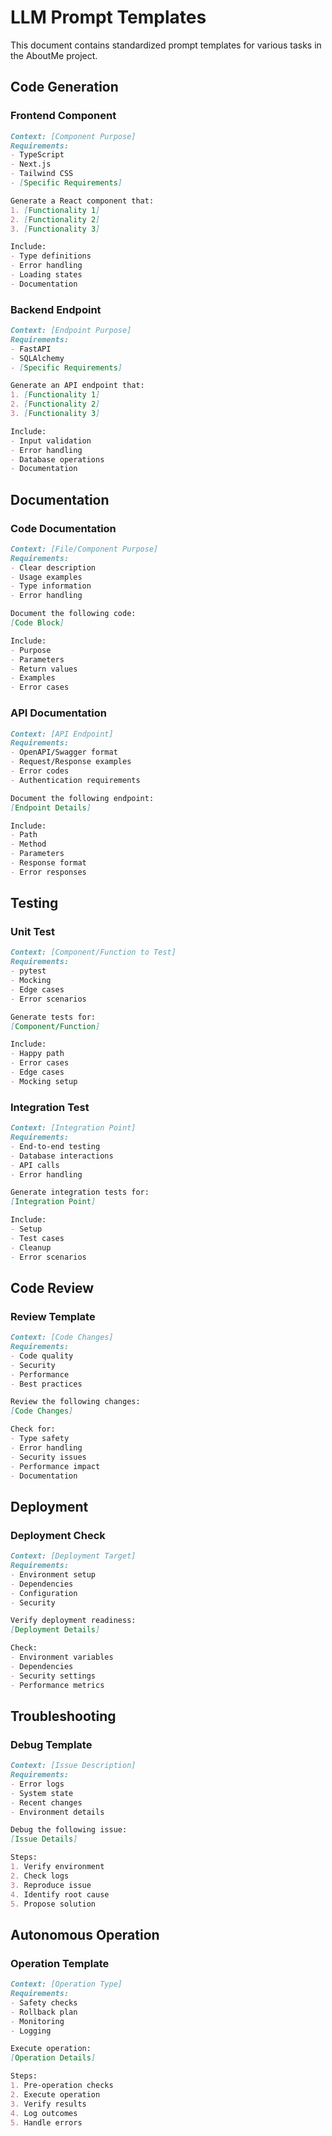 # LLM Prompt Templates

This document contains standardized prompt templates for various tasks in the AboutMe project.

## Code Generation

### Frontend Component
```markdown
Context: [Component Purpose]
Requirements:
- TypeScript
- Next.js
- Tailwind CSS
- [Specific Requirements]

Generate a React component that:
1. [Functionality 1]
2. [Functionality 2]
3. [Functionality 3]

Include:
- Type definitions
- Error handling
- Loading states
- Documentation
```

### Backend Endpoint
```markdown
Context: [Endpoint Purpose]
Requirements:
- FastAPI
- SQLAlchemy
- [Specific Requirements]

Generate an API endpoint that:
1. [Functionality 1]
2. [Functionality 2]
3. [Functionality 3]

Include:
- Input validation
- Error handling
- Database operations
- Documentation
```

## Documentation

### Code Documentation
```markdown
Context: [File/Component Purpose]
Requirements:
- Clear description
- Usage examples
- Type information
- Error handling

Document the following code:
[Code Block]

Include:
- Purpose
- Parameters
- Return values
- Examples
- Error cases
```

### API Documentation
```markdown
Context: [API Endpoint]
Requirements:
- OpenAPI/Swagger format
- Request/Response examples
- Error codes
- Authentication requirements

Document the following endpoint:
[Endpoint Details]

Include:
- Path
- Method
- Parameters
- Response format
- Error responses
```

## Testing

### Unit Test
```markdown
Context: [Component/Function to Test]
Requirements:
- pytest
- Mocking
- Edge cases
- Error scenarios

Generate tests for:
[Component/Function]

Include:
- Happy path
- Error cases
- Edge cases
- Mocking setup
```

### Integration Test
```markdown
Context: [Integration Point]
Requirements:
- End-to-end testing
- Database interactions
- API calls
- Error handling

Generate integration tests for:
[Integration Point]

Include:
- Setup
- Test cases
- Cleanup
- Error scenarios
```

## Code Review

### Review Template
```markdown
Context: [Code Changes]
Requirements:
- Code quality
- Security
- Performance
- Best practices

Review the following changes:
[Code Changes]

Check for:
- Type safety
- Error handling
- Security issues
- Performance impact
- Documentation
```

## Deployment

### Deployment Check
```markdown
Context: [Deployment Target]
Requirements:
- Environment setup
- Dependencies
- Configuration
- Security

Verify deployment readiness:
[Deployment Details]

Check:
- Environment variables
- Dependencies
- Security settings
- Performance metrics
```

## Troubleshooting

### Debug Template
```markdown
Context: [Issue Description]
Requirements:
- Error logs
- System state
- Recent changes
- Environment details

Debug the following issue:
[Issue Details]

Steps:
1. Verify environment
2. Check logs
3. Reproduce issue
4. Identify root cause
5. Propose solution
```

## Autonomous Operation

### Operation Template
```markdown
Context: [Operation Type]
Requirements:
- Safety checks
- Rollback plan
- Monitoring
- Logging

Execute operation:
[Operation Details]

Steps:
1. Pre-operation checks
2. Execute operation
3. Verify results
4. Log outcomes
5. Handle errors
``` 